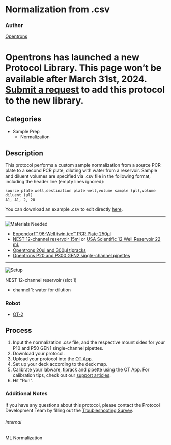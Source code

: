 # Normalization from .csv

### Author
[Opentrons](https://opentrons.com/)


# Opentrons has launched a new Protocol Library. This page won’t be available after March 31st, 2024. [Submit a request](https://docs.google.com/forms/d/e/1FAIpQLSdYYp9QCKow4nn0KlCVsMS3HX0eJ0N9O7-erajKvcpT0lWbSg/viewform) to add this protocol to the new library.

## Categories
* Sample Prep
	* Normalization

## Description
This protocol performs a custom sample normalization from a source PCR plate to a second PCR plate, diluting with water from a reservoir. Sample and diluent volumes are specified via .csv file in the following format, including the header line (empty lines ignored):

```
source plate well,destination plate well,volume sample (µl),volume diluent (µl)
A1, A1, 2, 28
```

You can download an example .csv to edit directly [here](https://opentrons-protocol-library-website.s3.amazonaws.com/custom-README-images/ml-normalization/example_csv.csv).

---
![Materials Needed](https://s3.amazonaws.com/opentrons-protocol-library-website/custom-README-images/001-General+Headings/materials.png)

* [Eppendorf™ 96-Well twin.tec™ PCR Plate 250µl](https://www.fishersci.com/shop/products/eppendorf-96-well-twin-tec-pcr-plates-21/e951020389)
* [NEST 12-channel reservoir 15ml](https://shop.opentrons.com/collections/verified-labware/products/nest-12-well-reservoir-15-ml) or [USA Scientific 12 Well Reservoir 22 mL](https://www.usascientific.com/12-channel-automation-reservoir/p/1061-8150)
* [Opentrons 20µl and 300µl tipracks](https://shop.opentrons.com/collections/opentrons-tips)
* [Opentrons P20 and P300 GEN2 single-channel pipettes](https://shop.opentrons.com/collections/ot-2-pipettes/products/single-channel-electronic-pipette)

---
![Setup](https://s3.amazonaws.com/opentrons-protocol-library-website/custom-README-images/001-General+Headings/Setup.png)

NEST 12-channel reservoir (slot 1)
* channel 1: water for dilution

### Robot
* [OT-2](https://opentrons.com/ot-2)

## Process
1. Input the normalization .csv file, and the respective mount sides for your P10 and P50 GEN1 single-channel pipettes.
2. Download your protocol.
3. Upload your protocol into the [OT App](https://opentrons.com/ot-app).
4. Set up your deck according to the deck map.
5. Calibrate your labware, tiprack and pipette using the OT App. For calibration tips, check out our [support articles](https://support.opentrons.com/en/collections/1559720-guide-for-getting-started-with-the-ot-2).
6. Hit "Run".

### Additional Notes
If you have any questions about this protocol, please contact the Protocol Development Team by filling out the [Troubleshooting Survey](https://protocol-troubleshooting.paperform.co/).

###### Internal
ML Normalization
